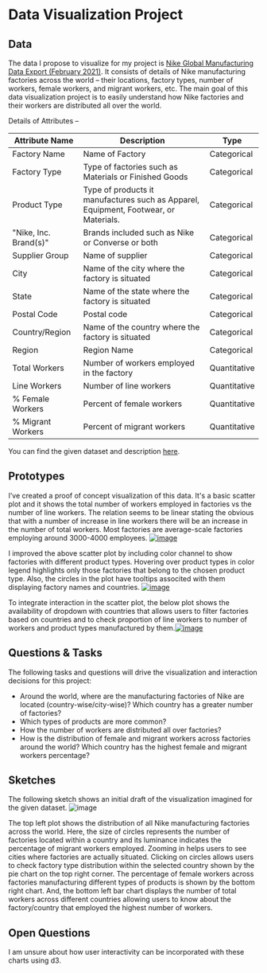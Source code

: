 # Data Visualization Project

## Data

The data I propose to visualize for my project is [Nike Global Manufacturing Data Export (February 2021)](http://manufacturingmap.nikeinc.com/). It consists of details of Nike manufacturing factories across the world – their locations, factory types, number of workers, female workers, and migrant workers, etc. The main goal of this data visualization project is to easily understand how Nike factories and their workers are distributed all over the world.

Details of Attributes –

|Attribute Name | Description | Type |
| --- | --- | --- |
| Factory Name | Name of Factory | Categorical |
| Factory Type | Type of factories such as Materials or Finished Goods | Categorical |
| Product Type | Type of products it manufactures such as Apparel, Equipment, Footwear, or Materials. | Categorical |
| "Nike, Inc. Brand(s)" | Brands included such as Nike or Converse or both | Categorical |
| Supplier Group | Name of supplier | Categorical |
| City | Name of the city where the factory is situated | Categorical |
| State | Name of the state where the factory is situated | Categorical |
| Postal Code | Postal code | Categorical |
| Country/Region | Name of the country where the factory is situated | Categorical |
| Region | Region Name | Categorical |
| Total Workers | Number of workers employed in the factory | Quantitative |
| Line Workers | Number of line workers | Quantitative |
| % Female Workers | Percent of female workers | Quantitative |
| % Migrant Workers | Percent of migrant workers | Quantitative |

You can find the given dataset and description [here](https://gist.github.com/siddhipa/3357f23f4ecd08f3737215f16026269e).


## Prototypes

I’ve created a proof of concept visualization of this data. It's a basic scatter plot and it shows the total number of workers employed in factories vs the number of line workers. The relation seems to be linear stating the obvious that with a number of increase in line workers there will be an increase in the number of total workers. Most factories are average-scale factories employing around 3000-4000 employees.
[![image](https://user-images.githubusercontent.com/49468721/134425996-5a91e0b1-b058-41a0-b1d0-9432479456dc.png)](https://vizhub.com/siddhipa/e75567ad58d44564b91fa851ad9e6f3e)

I improved the above scatter plot by including color channel to show factories with different product types. Hovering over product types in color legend highlights only those factories that belong to the chosen product type. Also, the circles in the plot have tooltips associted with them displaying factory names and countries.
[![image](https://user-images.githubusercontent.com/49468721/136814990-b097c9a6-3146-4643-bfd2-9cfca8e417ea.png)](https://vizhub.com/siddhipa/dec7ce1c8fa449e794385aef310be434)

To integrate interaction in the scatter plot, the below plot shows the availability of dropdown with countries that allows users to filter factories based on countries and to check proportion of line workers to number of workers and product types manufactured by them.[![image](https://user-images.githubusercontent.com/49468721/136815768-8edc046f-d09e-4c89-8920-aedb5845a905.png)](https://vizhub.com/siddhipa/374452615186417a921623c8a7b3010a)


## Questions & Tasks

The following tasks and questions will drive the visualization and interaction decisions for this project:

 * Around the world, where are the manufacturing factories of Nike are located (country-wise/city-wise)? Which country has a greater number of factories?
 * Which types of products are more common?
 * How the number of workers are distributed all over factories?
 * How is the distribution of female and migrant workers across factories around the world? Which country has the highest female and migrant workers percentage? 
 

## Sketches

The following sketch shows an initial draft of the visualization imagined for the given dataset.
![image](https://user-images.githubusercontent.com/49468721/134425401-6324e9fc-367b-41c5-9c50-964ac1cd0b48.png)

The top left plot shows the distribution of all Nike manufacturing factories across the world. Here, the size of circles represents the number of factories located within a country and its luminance indicates the percentage of migrant workers employed. Zooming in helps users to see cities where factories are actually situated. Clicking on circles allows users to check factory type distribution within the selected country shown by the pie chart on the top right corner. The percentage of female workers across factories manufacturing different types of products is shown by the bottom right chart. And, the bottom left bar chart displays the number of total workers across different countries allowing users to know about the factory/country that employed the highest number of workers.

## Open Questions

I am unsure about how user interactivity can be incorporated with these charts using d3.

